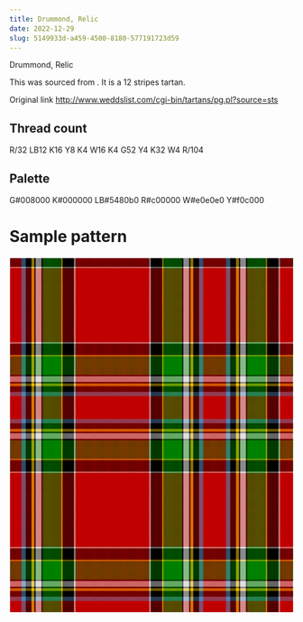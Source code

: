 ```yaml
---
title: Drummond, Relic
date: 2022-12-29
slug: 5149933d-a459-4500-8180-577191723d59
---
```

Drummond, Relic

This was sourced from <no value>.  It is a 12 stripes tartan.

Original link http://www.weddslist.com/cgi-bin/tartans/pg.pl?source=sts

## Thread count
R/32 LB12 K16 Y8 K4 W16 K4 G52 Y4 K32 W4 R/104

## Palette
G#008000 K#000000 LB#5480b0 R#c00000 W#e0e0e0 Y#f0c000

# Sample pattern

![Tartan detail](tartan.png "R/32 LB12 K16 Y8 K4 W16 K4 G52 Y4 K32 W4 R/104 tartan")